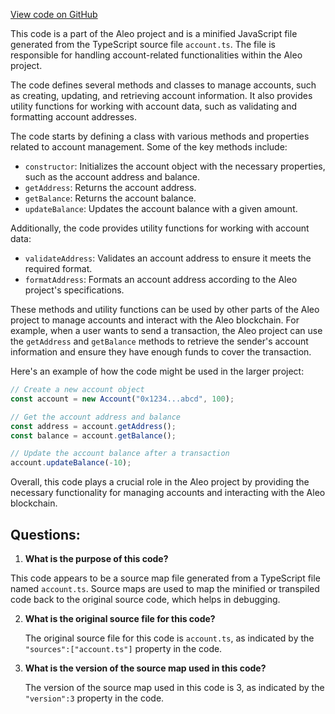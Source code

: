 [View code on GitHub](https://github.com/AleoHQ/aleo/sdk/src/account.js.map)

This code is a part of the Aleo project and is a minified JavaScript file generated from the TypeScript source file `account.ts`. The file is responsible for handling account-related functionalities within the Aleo project.

The code defines several methods and classes to manage accounts, such as creating, updating, and retrieving account information. It also provides utility functions for working with account data, such as validating and formatting account addresses.

The code starts by defining a class with various methods and properties related to account management. Some of the key methods include:

- `constructor`: Initializes the account object with the necessary properties, such as the account address and balance.
- `getAddress`: Returns the account address.
- `getBalance`: Returns the account balance.
- `updateBalance`: Updates the account balance with a given amount.

Additionally, the code provides utility functions for working with account data:

- `validateAddress`: Validates an account address to ensure it meets the required format.
- `formatAddress`: Formats an account address according to the Aleo project's specifications.

These methods and utility functions can be used by other parts of the Aleo project to manage accounts and interact with the Aleo blockchain. For example, when a user wants to send a transaction, the Aleo project can use the `getAddress` and `getBalance` methods to retrieve the sender's account information and ensure they have enough funds to cover the transaction.

Here's an example of how the code might be used in the larger project:

```javascript
// Create a new account object
const account = new Account("0x1234...abcd", 100);

// Get the account address and balance
const address = account.getAddress();
const balance = account.getBalance();

// Update the account balance after a transaction
account.updateBalance(-10);
```

Overall, this code plays a crucial role in the Aleo project by providing the necessary functionality for managing accounts and interacting with the Aleo blockchain.
## Questions: 
 1. **What is the purpose of this code?**

   This code appears to be a source map file generated from a TypeScript file named `account.ts`. Source maps are used to map the minified or transpiled code back to the original source code, which helps in debugging.

2. **What is the original source file for this code?**

   The original source file for this code is `account.ts`, as indicated by the `"sources":["account.ts"]` property in the code.

3. **What is the version of the source map used in this code?**

   The version of the source map used in this code is 3, as indicated by the `"version":3` property in the code.